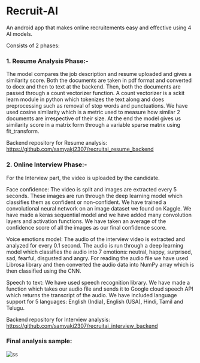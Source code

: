 # Recruit-AI
An android app that makes online recruitements easy and effective using 4 AI models. 

Consists of 2 phases: 

### 1. Resume Analysis Phase:- 

The model compares the job description and resume uploaded and gives a similarity score. Both the documents are taken in pdf format and converted to docx and then to text at the backend. Then, both the documents are passed through a count vectorizer function. A count vectorizer is a sckit learn module in python which tokenizes the text along and does preprocessing such as removal of stop words and punctuations. We have used cosine similarity which is a metric used to measure how similar 2 documents are irrespective of their size. At the end the model gives us similarity score in a matrix form through a variable sparse matrix using fit_transform.

Backend repository for Resume analysis: https://github.com/samyakj2307/recruitai_resume_backend

### 2. Online Interview Phase:- 

For the Interview part, the video is uploaded by the candidate.

Face confidence: The video is split and images are extracted every 5 seconds. These images are run through the deep learning model which classifies them as confident or non-confident. We have trained a convolutional neural network on an image dataset we found on Kaggle. We have made a keras sequential model and we have added many convolution layers and activation functions. We have taken an average of the confidence score of all the images as our final confidence score.

Voice emotions model:
The audio of the interview video is extracted and analyzed for every 0.1 second. The audio is run through a deep learning model which classifies the audio into 7 emotions: neutral, happy, surprised, sad, fearful, disgusted and angry. For reading the audio file we have used Librosa library and then converted the audio data into NumPy array which is then classified using the CNN.

Speech to text: We have used speech recognition library. We have made a function which takes our audio file and sends it to Google cloud speech API which returns the transcript of the audio. We have included language support for 5 languages: English (India), English (USA), Hindi, Tamil and Telugu.

Backend repository for Interview analysis: https://github.com/samyakj2307/recruitai_interview_backend


### Final analysis sample: 


![ss](https://user-images.githubusercontent.com/56762107/121242217-eddb2880-c8b9-11eb-83de-811a3d44bc8e.png)

